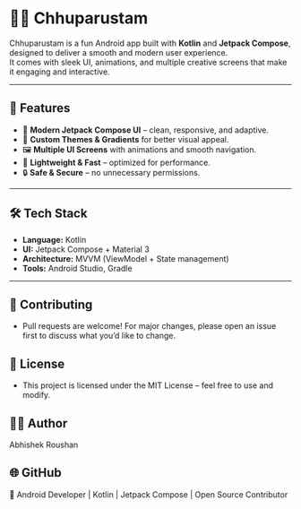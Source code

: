 # 🕵️‍♂️ Chhuparustam  

Chhuparustam is a fun Android app built with **Kotlin** and **Jetpack Compose**, designed to deliver a smooth and modern user experience.  
It comes with sleek UI, animations, and multiple creative screens that make it engaging and interactive.  

---

## 🚀 Features  
- 🎨 **Modern Jetpack Compose UI** – clean, responsive, and adaptive.  
- 🌈 **Custom Themes & Gradients** for better visual appeal.  
- 🖼️ **Multiple UI Screens** with animations and smooth navigation.  
- 📱 **Lightweight & Fast** – optimized for performance.  
- 🔒 **Safe & Secure** – no unnecessary permissions.  

---

## 🛠️ Tech Stack  
- **Language:** Kotlin  
- **UI:** Jetpack Compose + Material 3  
- **Architecture:** MVVM (ViewModel + State management)  
- **Tools:** Android Studio, Gradle  

---

## 🤝 Contributing
- Pull requests are welcome! For major changes, please open an issue first to discuss what you’d like to change.

## 📜 License
- This project is licensed under the MIT License – feel free to use and modify.

## 👨‍💻 Author
Abhishek Roushan

## 🌐 GitHub
💼 Android Developer | Kotlin | Jetpack Compose | Open Source Contributor
